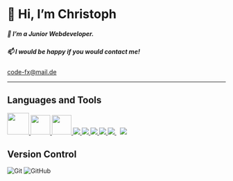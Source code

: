 # 👋 Hi, I’m Christoph

##### 🌱 I’m a Junior Webdeveloper.

##### 📫 I would be happy if you would contact me!

 [code-fx@mail.de](mailto:code-fx@mail.de)

---
## Languages and Tools
<p align="left">
    <a href="https://angular.io/" target="_blank" > <img src="https://angular.io/assets/images/logos/angular/angular.svg" style="width: 50px" /> </a>
    <a href="https://ngrx.io/" target="_blank" > <img src="https://ngrx.io/assets/images/badge.svg" style="width: 45px"/> </a>
    <a href="https://rxjs.dev/" target="_blank" > <img src ="https://rxjs.dev/generated/images/marketing/home/Rx_Logo-512-512.png" style="width: 45px" /> </a>
    <a href="https://developer.mozilla.org/en-US/docs/Web/JavaScript" target="_blank"> <img src="https://img.icons8.com/color/48/000000/javascript.png"/> </a>
    <a href="https://www.w3.org/html/" target="_blank"> <img src="https://img.icons8.com/color/48/000000/html-5.png"/> </a>
    <a href="https://www.w3schools.com/css/" target="_blank"> <img src="https://img.icons8.com/color/48/000000/css3.png"/> </a>
    <a href="https://getbootstrap.com" target="_blank"> <img src="https://img.icons8.com/color/48/000000/bootstrap.png"/> </a>
    <a style="padding-right:8px;" href="https://nodejs.org" target="_blank"> <img src="https://img.icons8.com/color/48/000000/nodejs.png"/> </a>
    <a href="https://icons8.com/icon/74402/mongodb"><img src="https://img.icons8.com/external-tal-revivo-shadow-tal-revivo/38/000000/external-mongodb-a-cross-platform-document-oriented-database-program-logo-shadow-tal-revivo.png"/></a>
</p>

## Version Control
![Git](https://img.shields.io/badge/git-%23F05033.svg?style=for-the-badge&logo=git&logoColor=white)
![GitHub](https://img.shields.io/badge/github-%23121011.svg?style=for-the-badge&logo=github&logoColor=white)
